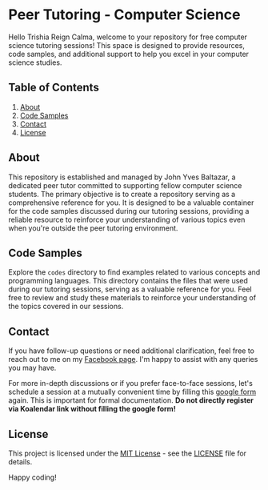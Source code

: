 # Peer Tutoring - Computer Science

Hello Trishia Reign Calma, welcome to your repository for free computer science tutoring sessions! This space is designed to provide resources, code samples, and additional support to help you excel in your computer science studies.

## Table of Contents

1. [About](#about)
2. [Code Samples](#code-samples)
3. [Contact](#contact)
4. [License](#license)

## About

This repository is established and managed by John Yves Baltazar, a dedicated peer tutor committed to supporting fellow computer science students. The primary objective is to create a repository serving as a comprehensive reference for you. It is designed to be a valuable container for the code samples discussed during our tutoring sessions, providing a reliable resource to reinforce your understanding of various topics even when you're outside the peer tutoring environment.

## Code Samples

Explore the `codes` directory to find examples related to various concepts and programming languages. This directory contains the files that were used during our tutoring sessions, serving as a valuable reference for you. Feel free to review and study these materials to reinforce your understanding of the topics covered in our sessions.

## Contact

If you have follow-up questions or need additional clarification, feel free to reach out to me on my [Facebook page](https://www.facebook.com/yvesbaltazar). I'm happy to assist with any queries you may have.

For more in-depth discussions or if you prefer face-to-face sessions, let's schedule a session at a mutually convenient time by filling this [google form](https://bit.ly/LRCPEERTutorials-Cluster5) again. This is important for formal documentation. **Do not directly register via Koalendar link without filling the google form!**  

## License

This project is licensed under the [MIT License](./LICENSE) - see the [LICENSE](./LICENSE) file for details.

Happy coding!